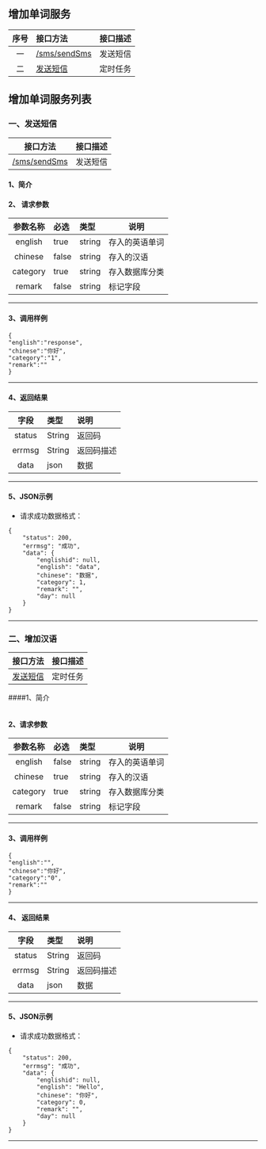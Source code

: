 ## 增加单词服务
|  序号  | 接口方法                         | 接口描述 |
| :--: | :--------------------------- | :--- |
|  一   | [/sms/sendSms](#sms-sendSms) | 发送短信 |
|  二   | [发送短信](#timing)              | 定时任务 |


## 增加单词服务列表


### <span id="sms-sendSms" >一、发送短信</span>
|             接口方法             | 接口描述 |
| :--------------------------: | :--- |
| [/sms/sendSms](#sms-sendSms) | 发送短信 |

#### 1、简介

#### 2、 请求参数
|   参数名称   | 必选    | 类型     | 说明      |
| :------: | :---- | :----- | ------- |
| english  | true  | string | 存入的英语单词 |
| chinese  | false | string | 存入的汉语   |
| category | true  | string | 存入数据库分类 |
|  remark  | false | string | 标记字段    |

---

#### 3、调用样例
```
{
"english":"response",
"chinese":"你好",
"category":"1",
"remark":""
}
```
---

#### 4、返回结果
|   字段   | 类型     | 说明    |
| :----: | :----- | :---- |
| status | String | 返回码   |
| errmsg | String | 返回码描述 |
|  data  | json   | 数据    |

---
#### 5、JSON示例

* 请求成功数据格式：

```
{
    "status": 200,
    "errmsg": "成功",
    "data": {
        "englishid": null,
        "english": "data",
        "chinese": "数据",
        "category": 1,
        "remark": "",
        "day": null
    }
}
```
---

### <span id="timing" >二、增加汉语</span>
|      接口方法       | 接口描述 |
| :-------------: | :--- |
| [发送短信](#timing) | 定时任务 |

####1、简介
```

```

#### 2、请求参数
|   参数名称   | 必选    | 类型     | 说明      |
| :------: | :---- | :----- | ------- |
| english  | false | string | 存入的英语单词 |
| chinese  | true  | string | 存入的汉语   |
| category | true  | string | 存入数据库分类 |
|  remark  | false | string | 标记字段    |

---

#### 3、调用样例
```
{
"english":"",
"chinese":"你好",
"category":"0",
"remark":""
}
```
---

#### 4、 返回结果
|   字段   | 类型     | 说明    |
| :----: | :----- | :---- |
| status | String | 返回码   |
| errmsg | String | 返回码描述 |
|  data  | json   | 数据    |

---
#### 5、JSON示例

* 请求成功数据格式：

```
{
    "status": 200,
    "errmsg": "成功",
    "data": {
        "englishid": null,
        "english": "Hello",
        "chinese": "你好",
        "category": 0,
        "remark": "",
        "day": null
    }
}
```
---